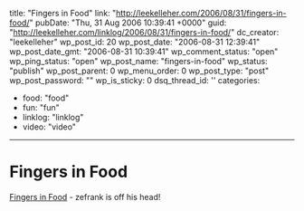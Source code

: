 title: "Fingers in Food"
link: "http://leekelleher.com/2006/08/31/fingers-in-food/"
pubDate: "Thu, 31 Aug 2006 10:39:41 +0000"
guid: "http://leekelleher.com/linklog/2006/08/31/fingers-in-food/"
dc_creator: "leekelleher"
wp_post_id: 20
wp_post_date: "2006-08-31 12:39:41"
wp_post_date_gmt: "2006-08-31 10:39:41"
wp_comment_status: "open"
wp_ping_status: "open"
wp_post_name: "fingers-in-food"
wp_status: "publish"
wp_post_parent: 0
wp_menu_order: 0
wp_post_type: "post"
wp_post_password: ""
wp_is_sticky: 0
dsq_thread_id: ''
categories:
  - food: "food"
  - fun: "fun"
  - linklog: "linklog"
  - video: "video"

---

# Fingers in Food

<a href="http://www.zefrank.com/theshow/archives/2006/08/083006.html" >Fingers in Food</a> - zefrank is off his head!